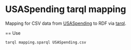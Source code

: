USASpending tarql mapping
=========================

Mapping for CSV data from [USASpending](http://usaspending.gov/data) to RDF via [tarql](https://github.com/cygri/tarql).

== Use

```bash
tarql mapping.sparql USASpending.csv
```
